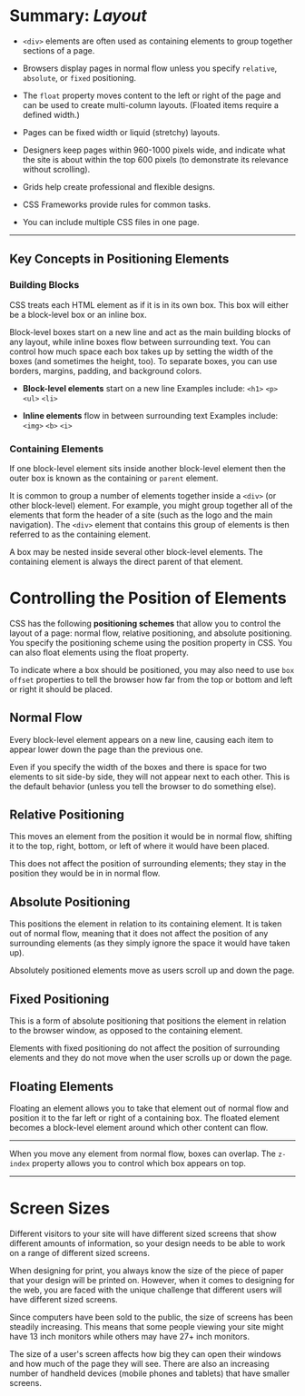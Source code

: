 # **Summary: *Layout***

- `<div>` elements are often used as containing elements
to group together sections of a page.

- Browsers display pages in normal flow unless you
specify `relative`, `absolute`, or `fixed` positioning.

- The `float` property moves content to the left or right
of the page and can be used to create multi-column
layouts. (Floated items require a defined width.)

- Pages can be fixed width or liquid (stretchy) layouts.

- Designers keep pages within 960-1000 pixels wide,
and indicate what the site is about within the top 600
pixels (to demonstrate its relevance without scrolling).

- Grids help create professional and flexible designs.

- CSS Frameworks provide rules for common tasks.

- You can include multiple CSS files in one page.
---

## Key Concepts in Positioning Elements

### Building Blocks

CSS treats each HTML element as if it is in its own box. This box will either be a block-level
box or an inline box.

Block-level boxes start on a new line and act as the main building blocks
of any layout, while inline boxes flow between surrounding text. You can
control how much space each box takes up by setting the width of the
boxes (and sometimes the height, too). To separate boxes, you can use
borders, margins, padding, and background colors.

- **Block-level elements** start on a new line
Examples include: `<h1>` `<p>` `<ul>` `<li>`

- **Inline elements** flow in between surrounding text
Examples include:
`<img>` `<b>` `<i>`

### Containing Elements

If one block-level element sits inside another block-level element then the outer box is known as the containing or `parent` element.

It is common to group a number of elements together inside a `<div>` (or other block-level) element. For example, you might group together all of the elements that form the header of a site (such as the logo and
the main navigation). The `<div>` element that contains this group of elements is then referred to as the containing element.

A box may be nested inside several other block-level elements. The containing
element is always the direct parent of that element.

# Controlling the Position of Elements

CSS has the following **positioning schemes** that allow you to control the layout of a page: normal flow, relative positioning, and absolute positioning. You specify the positioning scheme using the position property in CSS. You can also float elements using the float property.

To indicate where a box should be positioned, you may also need to use `box offset` properties to tell the browser how far from the top or bottom and left or right it should be placed. 

## Normal Flow

Every block-level element appears on a new line, causing each item to appear lower down
the page than the previous one.

Even if you specify the width of the boxes and there is space for two elements to sit side-by side, they will not appear next
to each other. This is the default behavior (unless you tell the browser to do something else).

## Relative Positioning

This moves an element from the position it would be in normal flow, shifting it to the top, right, bottom, or left of where it would have been placed. 

This does not affect the position of surrounding elements; they stay in the position they would be in in normal flow.

## Absolute Positioning

This positions the element in relation to its containing element. It is taken out of normal flow, meaning that it does not affect the position of any surrounding elements (as they simply ignore the space it would have taken up).

Absolutely positioned elements move as users scroll up and down the page.

## Fixed Positioning

This is a form of absolute positioning that positions the element in relation to the
browser window, as opposed to the containing element.

Elements with fixed positioning do not affect the position of surrounding elements and they do not move when the user scrolls up or down the page.

## Floating Elements

Floating an element allows you to take that element out of normal flow and position it to the far left or right of a containing box. The floated element becomes a block-level element around which other content can flow.

---

When you move any element from
normal flow, boxes can overlap. The
`z-index` property allows you to control
which box appears on top.


---

# Screen Sizes

Different visitors to your site will have different sized screens that show different amounts of information, so your design needs to be able to work on a range of different sized screens.

When designing for print, you always know the size of the
piece of paper that your design will be printed on. However,
when it comes to designing for the web, you are faced with the
unique challenge that different users will have different sized
screens.

Since computers have been sold to the public, the size of screens
has been steadily increasing. This means that some people
viewing your site might have 13 inch monitors while others may
have 27+ inch monitors.

The size of a user's screen affects how big they can open
their windows and how much of the page they will see. There
are also an increasing number of handheld devices (mobile
phones and tablets) that have smaller screens.

